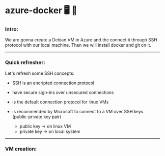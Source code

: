 # azure-docker 🖥️ 🐳

### Intro:

We are gonna create a Debian VM in Azure and the connect it through SSH protocol with our local machine. Then we will install docker and git on it.

<hr>

### Quick refresher:

Let's refresh some SSH concepts:

- SSH is an encripted connection protocol

- have secure sign-ins over unsecured connections

- is the default connection protocol for linux VMs

- is recommended by Microsoft to connect to a VM over SSH keys (public-private key pair)
    - public key -> on linux VM
    - private key -> on local system

<hr>

### VM creation:



